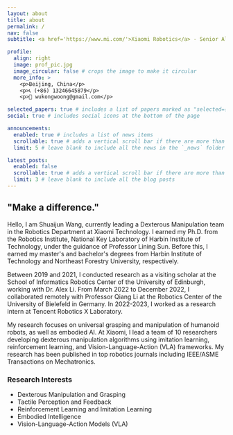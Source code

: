 ```yaml
---
layout: about
title: about
permalink: /
nav: false
subtitle: <a href='https://www.mi.com/'>Xiaomi Robotics</a> · Senior Algorithm Engineer · Dexterous Manipulation Team Leader

profile:
  align: right
  image: prof_pic.jpg
  image_circular: false # crops the image to make it circular
  more_info: >
    <p>Beijing, China</p>
    <p>📞 (+86) 13246645879</p>
    <p>📧 wukongwoong@gmail.com</p>

selected_papers: true # includes a list of papers marked as "selected={true}"
social: true # includes social icons at the bottom of the page

announcements:
  enabled: true # includes a list of news items
  scrollable: true # adds a vertical scroll bar if there are more than 3 news items
  limit: 5 # leave blank to include all the news in the `_news` folder

latest_posts:
  enabled: false
  scrollable: true # adds a vertical scroll bar if there are more than 3 new posts items
  limit: 3 # leave blank to include all the blog posts
---
```


## "Make a difference."

Hello, I am Shuaijun Wang, currently leading a Dexterous Manipulation team in the Robotics Department at Xiaomi Technology. I earned my Ph.D. from the Robotics Institute, National Key Laboratory of Harbin Institute of Technology, under the guidance of Professor Lining Sun. Before this, I earned my master's and bachelor's degrees from Harbin Institute of Technology and Northeast Forestry University, respectively.

Between 2019 and 2021, I conducted research as a visiting scholar at the School of Informatics Robotics Center of the University of Edinburgh, working with Dr. Alex Li. From March 2022 to December 2022, I collaborated remotely with Professor Qiang Li at the Robotics Center of the University of Bielefeld in Germany. In 2022-2023, I worked as a research intern at Tencent Robotics X Laboratory.

My research focuses on universal grasping and manipulation of humanoid robots, as well as embodied AI. At Xiaomi, I lead a team of 10 researchers developing dexterous manipulation algorithms using imitation learning, reinforcement learning, and Vision-Language-Action (VLA) frameworks. My research has been published in top robotics journals including IEEE/ASME Transactions on Mechatronics.

### Research Interests
- Dexterous Manipulation and Grasping
- Tactile Perception and Feedback
- Reinforcement Learning and Imitation Learning
- Embodied Intelligence
- Vision-Language-Action Models (VLA)
